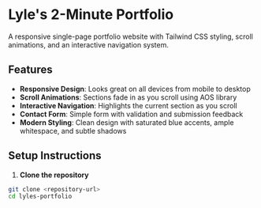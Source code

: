 # Lyle's 2-Minute Portfolio

A responsive single-page portfolio website with Tailwind CSS styling, scroll animations, and an interactive navigation system.

## Features

- **Responsive Design**: Looks great on all devices from mobile to desktop
- **Scroll Animations**: Sections fade in as you scroll using AOS library
- **Interactive Navigation**: Highlights the current section as you scroll
- **Contact Form**: Simple form with validation and submission feedback
- **Modern Styling**: Clean design with saturated blue accents, ample whitespace, and subtle shadows

## Setup Instructions

1. **Clone the repository**

```bash
git clone <repository-url>
cd lyles-portfolio
